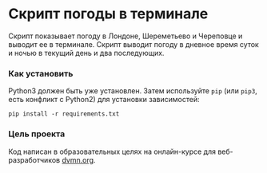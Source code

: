 # Скрипт погоды в терминале

Скрипт показывает погоду в Лондоне, Шереметьево и Череповце и выводит 
ее в терминале. Скрипт выводит погоду в дневное время суток и ночью в 
текущий день и два последующих.

### Как установить

Python3 должен быть уже установлен. 
Затем используйте `pip` (или `pip3`, есть конфликт с Python2) для установки зависимостей:
```
pip install -r requirements.txt
```

### Цель проекта

Код написан в образовательных целях на онлайн-курсе для веб-разработчиков [dvmn.org](https://dvmn.org/).